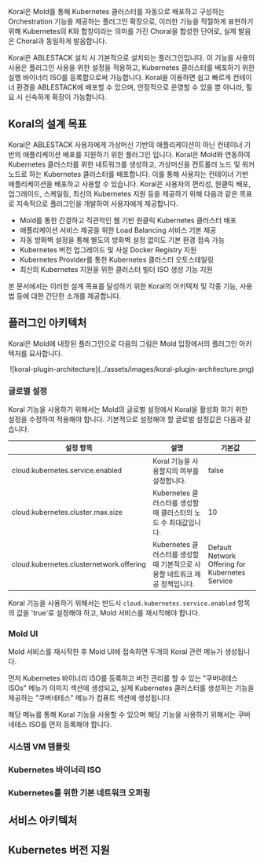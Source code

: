 Koral은 Mold를 통해 Kubernetes 클러스터를 자동으로 배포하고 구성하는 Orchestration 기능을 제공하는 플러그인 확장으로, 이러한 기능을 적절하게 표현하기 위해 Kubernetes의 K와 합창이라는 의미를 가진 Choral을 합성한 단어로, 실제 발음은 Choral과 동일하게 발음합니다. 

Koral은 ABLESTACK 설치 시 기본적으로 설치되는 플러그인입니다. 이 기능을 사용의 사용은 플러그인 사용을 위한 설정을 적용하고, Kubernetes 클러스터를 배포하기 위한 실행 바이너리 ISO를 등록함으로써 가능합니다. Koral을 이용하면 쉽고 빠르게 컨테이너 환경을 ABLESTACK에 배포할 수 있으며, 안정적으로 운영할 수 있을 뿐 아니라, 필요 시 신속하게 확장이 가능합니다. 

## Koral의 설계 목표

Koral은 ABLESTACK 사용자에게 가상머신 기반의 애플리케이션이 아닌 컨테이너 기반의 애플리케이션 배포를 지원하기 위한 플러그인 입니다. Koral은 Mold와 연동하여 Kubernetes 클러스터를 위한 네트워크를 생성하고, 가상머신을 컨트롤러 노드 및 워커 노드로 하는 Kubernetes 클러스터를 배포합니다. 이를 통해 사용자는 컨테이너 기반 애플리케이션을 배포하고 사용할 수 있습니다. Koral은 사용자의 편리성, 원클릭 배포, 업그레이드, 스케일링, 최신의 Kubernetes 지원 등을 제공하기 위해 다음과 같은 목표로 지속적으로 플러그인을 개발하여 사용자에게 제공합니다. 

- Mold를 통한 간결하고 직관적인 웹 기반 원클릭 Kubernetes 클러스터 배포
- 애플리케이션 서비스 제공을 위한 Load Balancing 서비스 기본 제공
- 자동 방화벽 설정을 통해 별도의 방화벽 설정 없이도 기본 환경 접속 가능
- Kubernetes 버전 업그레이드 및 사설 Docker Registry 지원
- Kubernetes Provider를 통한 Kubernetes 클러스터 오토스테일링
- 최신의 Kubernetes 지원을 위한 클러스터 빌더 ISO 생성 기능 지원

본 문서에서는 이러한 설계 목표를 달성하기 위한 Koral의 아키텍처 및 각종 기능, 사용법 등에 대한 간단한 소개를 제공합니다. 

## 플러그인 아키텍처

Koral은 Mold에 내장된 플러그인으로 다음의 그림은 Mold 입장에서의 플러그인 아키텍처를 묘사합니다. 

<center>
![koral-plugin-architecture](../assets/images/koral-plugin-architecture.png)
</center>

### 글로벌 설정

Koral 기능을 사용하기 위해서는 Mold의 글로벌 설정에서 Koral을 활성화 하기 위한 설정을 수정하여 적용해야 합니다. 기본적으로 설정해야 할 글로벌 설정값은 다음과 같습니다. 

| 설정 항목       | 설명             | 기본값                |
| -----------  | -------------      | -----------------       |
| cloud.kubernetes.service.enabled | Koral 기능을 사용할지의 여부를 설정합니다. | false |
| cloud.kubernetes.cluster.max.size | Kubernetes 클러스터를 생성할 때 클러스터의 노드 수 최대값입니다. | 10 |
| cloud.kubernetes.clusternetwork.offering | Kubernetes 클러스터를 생성할 때 기본적으로 사용할 네트워크 제공 정책입니다. | Default Network Offering for Kubernetes Service |

Koral 기능을 사용하기 위해서는 반드시 `cloud.kubernetes.service.enabled` 항목의 값을 'true'로 설정해야 하고, Mold 서비스를 재시작해야 합니다.
### Mold UI

Mold 서비스를 재시작한 후 Mold UI에 접속하면 두개의 Koral 관련 메뉴가 생성됩니다. 

먼저 Kubernetes 바이너리 ISO를 등록하고 버전 관리를 할 수 있는 "쿠버네테스 ISOs" 메뉴가 이미지 섹션에 생성되고, 실제 Kubernetes 클러스터를 생성하는 기능을 제공하는 "쿠버네테스" 메뉴가 컴퓨트 섹션에 생성됩니다. 

해당 메뉴를 통해 Koral 기능을 사용할 수 있으며 해당 기능을 사용하기 위해서는 쿠버네테스 ISO를 먼저 등록해야 합니다. 
### 시스템 VM 템플릿

### Kubernetes 바이너리 ISO

### Kubernetes를 위한 기본 네트워크 오퍼링

## 서비스 아키텍처

## Kubernetes 버전 지원 